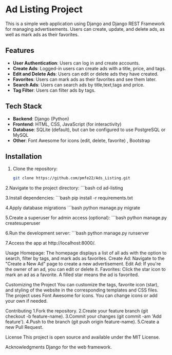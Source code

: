 # Ad Listing Project

This is a simple web application using Django and Django REST Framework for managing advertisements. Users can create, update, and delete ads, as well as mark ads as their favorites.

## Features

- **User Authentication**: Users can log in and create accounts.
- **Create Ads**: Logged-in users can create ads with a title, price, and tags.
- **Edit and Delete Ads**: Users can edit or delete ads they have created.
- **Favorites**: Users can mark ads as their favorites and see them later.
- **Search Ads**: Users can search ads by title,text,tags and price.
- **Tag Filter**: Users can filter ads by tags.

## Tech Stack

- **Backend**: Django (Python)
- **Frontend**: HTML, CSS, JavaScript (for interactivity)
- **Database**: SQLite (default), but can be configured to use PostgreSQL or MySQL
- **Other**: Font Awesome for icons (edit, delete, favorite) , Bootstrap

## Installation

1. Clone the repository:
   ```bash
   git clone https://github.com/pmfe22/Ads_Listing.git

2.Navigate to the project directory:
	```bash
	cd ad-listing

3.Install dependencies:
	```bash
	pip install -r requirements.txt

4.Apply database migrations
	```bash
	python manage.py migrate

5.Create a superuser for admin access (optional):
	```bash
	python manage.py createsuperuser

6.Run the development server:
	```bash
	python manage.py runserver

7.Access the app at http://localhost:8000/.


Usage
Homepage: The homepage displays a list of all ads with the option to search, filter by tags, and mark ads as favorites.
Create Ad: Navigate to the "Create a New Ad" page to create a new advertisement.
Edit Ad: If you're the owner of an ad, you can edit or delete it.
Favorites: Click the star icon to mark an ad as a favorite. A filled star means the ad is favorited.


Customizing the Project
You can customize the tags, favorite icon (star), and styling of the website in the corresponding templates and CSS files.
The project uses Font Awesome for icons. You can change icons or add your own if needed.


Contributing
1.Fork the repository.
2.Create your feature branch (git checkout -b feature-name).
3.Commit your changes (git commit -am 'Add feature').
4.Push to the branch (git push origin feature-name).
5.Create a new Pull Request.


License
This project is open source and available under the MIT License.

Acknowledgments
Django for the web framework.

